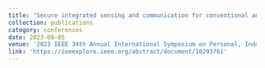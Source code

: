 ```yaml
---
title: "Secure integrated sensing and communication for conventional and ISAC-dedicated receivers"
collection: publications
category: conferences
date: 2023-09-05
venue: '2023 IEEE 34th Annual International Symposium on Personal, Indoor and Mobile Radio Communications (PIMRC)'
link: 'https://ieeexplore.ieee.org/abstract/document/10293761'
---
```

